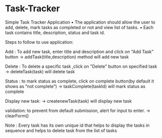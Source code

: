 # Task-Tracker
Simple Task Tracker Application
• The application should allow the user to add, delete, mark tasks as completed or not and view list of tasks. 
• Each task contains title, description, status and task id.

Steps to follow to use application:

Add : To add new task, enter title and description and click on "Add Task" button -> addTask(title,description) method will add new task

Delete : To delete a specific task ,click on "Delete" button on specified task -> deleteTask(task) will delete task

Status : to mark status as complete, click on complete button(by default it shows as “not complete”) -> taskComplete(taskId) will mark status as complete

Display new task: -> createnewTask(task) will display new task

validation: to prevent from default submission, alert for input to enter. -> clearForm()

Note : Every task has its own unique id that helps to display the tasks in sequence and helps to delete task from the list of tasks
